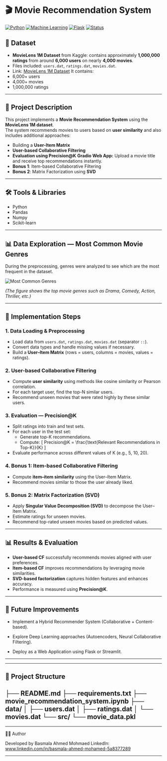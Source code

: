 # 🎬 Movie Recommendation System

[![Python](https://img.shields.io/badge/Python-3.8+-blue.svg)](https://www.python.org/downloads/)
[![Machine Learning](https://img.shields.io/badge/ML-Scikit--learn-orange.svg)](https://scikit-learn.org/)
[![Flask](https://img.shields.io/badge/Flask-2.0+-green.svg)](https://flask.palletsprojects.com/)
[![Status](https://img.shields.io/badge/Status-Complete-brightgreen.svg)]()


## 📂 Dataset
- **MovieLens 1M Dataset** from Kaggle: contains approximately **1,000,000 ratings** from around **6,000 users** on nearly **4,000 movies**.  
- Files included: `users.dat`, `ratings.dat`, `movies.dat`.  
- Link: [MovieLens 1M Dataset](https://www.kaggle.com/datasets/shikharg97/movielens-1m)
It contains:
- 6,000+ users
- 4,000+ movies
- 1,000,000 ratings

---

## 📌 Project Description
This project implements a **Movie Recommendation System** using the **MovieLens 1M dataset**.  
The system recommends movies to users based on **user similarity** and also includes additional approaches:

- Building a **User-Item Matrix**
- **User-based Collaborative Filtering**
- **Evaluation using Precision@K**
**Gradio Web App:** Upload a movie title and receive top recommendations instantly.
- **Bonus 1**: Item-based Collaborative Filtering
- **Bonus 2**: Matrix Factorization using **SVD**

---

## 🛠️ Tools & Libraries
- Python  
- Pandas  
- Numpy  
- Scikit-learn  

---

## 📊 Data Exploration — Most Common Movie Genres
During the preprocessing, genres were analyzed to see which are the most frequent in the dataset.  

![Most Common Genres](images/most_common_genres.png)

*(The figure shows the top movie genres such as Drama, Comedy, Action, Thriller, etc.)*

---

## 🚀 Implementation Steps

### 1. Data Loading & Preprocessing
- Load data from `users.dat`, `ratings.dat`, `movies.dat` (separator `::`).
- Convert data types and handle missing values if necessary.
- Build a **User–Item Matrix** (rows = users, columns = movies, values = ratings).

### 2. User-based Collaborative Filtering
- Compute **user similarity** using methods like cosine similarity or Pearson correlation.
- For each target user, find the top-N similar users.
- Recommend unseen movies that were rated highly by these similar users.

### 3. Evaluation — Precision@K
- Split ratings into train and test sets.
- For each user in the test set:
  - Generate top-K recommendations.
  - Compute:
    \[
    Precision@K = \frac{\text{Relevant Recommendations in Top-K}}{K}
    \]
- Evaluate performance across different values of K (e.g., 5, 10, 20).

### 4. Bonus 1: Item-based Collaborative Filtering
- Compute **item–item similarity** using the User–Item Matrix.
- Recommend movies similar to those the user already liked.

### 5. Bonus 2: Matrix Factorization (SVD)
- Apply **Singular Value Decomposition (SVD)** to decompose the User–Item Matrix.
- Estimate ratings for unseen movies.
- Recommend top-rated unseen movies based on predicted values.

---

## 📊 Results & Evaluation
- **User-based CF** successfully recommends movies aligned with user preferences.
- **Item-based CF** improves recommendations by leveraging movie similarities.
- **SVD-based factorization** captures hidden features and enhances accuracy.
- Performance is measured using **Precision@K**.

---

## 🔮 Future Improvements

- Implement a Hybrid Recommender System (Collaborative + Content-based).

- Explore Deep Learning approaches (Autoencoders, Neural Collaborative Filtering).

- Deploy as a Web Application using Flask or Streamlit.

 ---

---
## 📂 Project Structure

├── README.md
├── requirements.txt
├── movie_recommendation_system.ipynb
├── data/
│   ├── users.dat
│   ├── ratings.dat
│   └── movies.dat
└── src/
    └── movie_data.pkl
  ---

---
👩‍💻 Author

Developed by Basmala Ahmed Mohmaed 
 LinkedIn: www.linkedin.com/in/basmala-ahmed-mohamed-5a8377289

---
